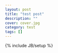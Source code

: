 ```yaml
---
layout: post
title: "test post"
description: ""
cover: cover.jpg
category: test
tags: []
---
```

{% include JB/setup %}
